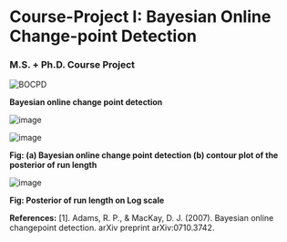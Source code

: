 # Course-Project I: Bayesian Online Change-point Detection 
### M.S. + Ph.D. Course Project

![BOCPD](https://github.com/deepanshuIITM/Bayesian-Online-Change-point-Detection/assets/137225940/6a037dcf-aa4b-42d9-be49-28862455a4ea)

**Bayesian online change point detection**

![image](https://github.com/deepanshuIITM/Bayesian-Online-Change-point-Detection/assets/137225940/2c5cf8ed-1b10-4371-a984-341121bb6007)

![image](https://github.com/deepanshuIITM/Bayesian-Online-Change-point-Detection/assets/137225940/b20645d8-db8b-4815-bed2-cf06068422ed)

**Fig: (a) Bayesian online change point detection (b) contour plot of the posterior of run length**

![image](https://github.com/deepanshuIITM/Bayesian-Online-Change-point-Detection/assets/137225940/2e4954c3-c8cc-4a02-b0a8-86df7a04cffe)

**Fig: Posterior of run length on Log scale**







**References:**
[1]. Adams, R. P., & MacKay, D. J. (2007). Bayesian online changepoint detection. arXiv preprint arXiv:0710.3742.
